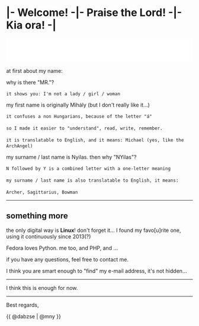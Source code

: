 # |- Welcome! -|- Praise the Lord! -|- Kia ora! -|

![MR. Mihaly NYilas](dabzse.svg)

at first about my name:

why is there "MR."?

    it shows you: I'm not a lady / girl / woman

my first name is originally Mihály (but I don't really like it...)

    it confuses a non Hungarians, because of the letter "á"

    so I made it easier to "understand", read, write, remember.

    it is translatable to English, and it means: Michael (yes, like the ArchAngel)

my surname / last name is Nyilas. then why "NYilas"?

    N followed by Y is a combined letter with a one-letter meaning

    my surname / last name is also translatable to English, it means:

    Archer, Sagittarius, Bowman

---

## something more

the only digital way is **Linux**! don't forget it... I found my favo[u]rite one, using it continuously since 2013(?)

Fedora loves Python. me too, and PHP, and ...

if you have any questions, feel free to contact me.

I think you are smart enough to "find" my e-mail address, it's not hidden...

---

I think this is enough for now.

---

Best regards,

{{ @dabzse | @mny }}
